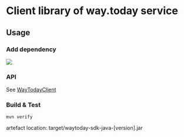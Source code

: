 # Client library of way.today service

## Usage

### Add dependency
[![](https://jitpack.io/v/s4ysolutions/WayTodaySDK-Java.svg)](https://jitpack.io/#s4ysolutions/WayTodaySDK-Java)

### API

See [WayTodayClient](src/main/java/solutions/s4y/waytoday/sdk/WayTodayClient.java)

### Build & Test

`mvn verify`

artefact location: target/waytoday-sdk-java-[version].jar